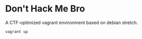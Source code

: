 # Don't Hack Me Bro

A CTF-optimized vagrant environment based on debian stretch.

```bash
vagrant up
```